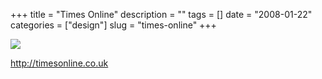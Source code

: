 +++
title = "Times Online"
description = ""
tags = []
date = "2008-01-22"
categories = ["design"]
slug = "times-online"
+++


 

  <div id="screens-thumbs" class="clearfix">
    <div class="txt-center" id="design-submission"><a href="http://timesonline.co.uk/"><img id='bluga-thumbnail-1110' class='bluga-thumbnail large' src='/media/bluga/
wt47f2820bf2b1b_0.jpg'/></a></div>  
  </div>   
<p><a href="http://timesonline.co.uk/">http://timesonline.co.uk</a></p>





